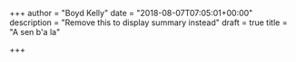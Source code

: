 +++
author = "Boyd Kelly"
date = "2018-08-07T07:05:01+00:00"
description = "Remove this to display summary instead"
draft = true
title = "A sen b'a la"

+++
